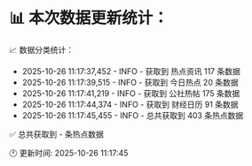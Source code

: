 📊 本次数据更新统计：
==========================

📈 数据分类统计：
- 2025-10-26 11:17:37,452 - INFO - 获取到 热点资讯 117 条数据
- 2025-10-26 11:17:39,515 - INFO - 获取到 今日热点 20 条数据
- 2025-10-26 11:17:41,219 - INFO - 获取到 公社热帖 175 条数据
- 2025-10-26 11:17:44,374 - INFO - 获取到 财经日历 91 条数据
- 2025-10-26 11:17:45,455 - INFO - 总共获取到 403 条热点数据

✅ 总共获取到 - 条热点数据

🕐 更新时间: 2025-10-26 11:17:45
